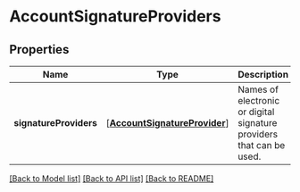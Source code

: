 # AccountSignatureProviders

## Properties
Name | Type | Description | Notes
------------ | ------------- | ------------- | -------------
**signatureProviders** | [[**AccountSignatureProvider**](AccountSignatureProvider.md)] | Names of electronic or digital signature providers that can be used. | [optional] 

[[Back to Model list]](../README.md#documentation-for-models) [[Back to API list]](../README.md#documentation-for-api-endpoints) [[Back to README]](../README.md)


